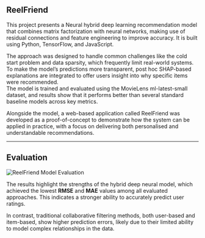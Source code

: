 ## ReelFriend

This project presents a Neural hybrid deep learning recommendation model that combines matrix factorization with neural networks, making use of residual connections and feature engineering to improve accuracy. It is built using Python, TensorFlow, and JavaScript.

The approach was designed to handle common challenges like the cold start problem and data sparsity, which frequently limit real-world systems. To make the model’s predictions more transparent, post hoc SHAP-based explanations are integrated to offer users insight into why specific items were recommended.  
The model is trained and evaluated using the MovieLens ml-latest-small dataset, and results show that it performs better than several standard baseline models across key metrics.

Alongside the model, a web-based application called ReelFriend was developed as a proof-of-concept to demonstrate how the system can be applied in practice, with a focus on delivering both personalised and understandable recommendations.

---

## Evaluation

![ReelFriend Model Evaluation](https://github.com/user-attachments/assets/9e3fcb08-ed1f-4947-87fc-487e33c3bd12)

The results highlight the strengths of the hybrid deep neural model, which achieved the lowest **RMSE** and **MAE** values among all evaluated approaches. This indicates a stronger ability to accurately predict user ratings.

In contrast, traditional collaborative filtering methods, both user-based and item-based, show higher prediction errors, likely due to their limited ability to model complex relationships in the data.
